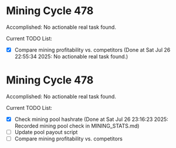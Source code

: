 # Mining Cycle 478

Accomplished: No actionable real task found.

Current TODO List:

- [x] Compare mining profitability vs. competitors  (Done at Sat Jul 26 22:55:34 2025: No actionable real task found.)

# Mining Cycle 478

Accomplished: No actionable real task found.

Current TODO List:

- [x] Check mining pool hashrate  (Done at Sat Jul 26 23:16:23 2025: Recorded mining pool check in MINING_STATS.md)
- [ ] Update pool payout script
- [ ] Compare mining profitability vs. competitors
